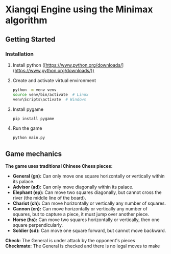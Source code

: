 # Xiangqi Engine using the Minimax algorithm

## Getting Started

### Installation

1. Install python ([https://www.python.org/downloads/](https://www.python.org/downloads/))

2. Create and activate virtual environment
   ```bash
   python -m venv venv
   source venv/bin/activate  # Linux
   venv\Scripts\activate  # Windows
   ```
3. Install pygame
   ```bash
   pip install pygame
   ```
4. Run the game
   ```bash
   python main.py
   ```

## Game mechanics

**The game uses traditional Chinese Chess pieces:**

- **General (gn):** Can only move one square horizontally or vertically within its palace.
- **Advisor (ad):** Can only move diagonally within its palace.
- **Elephant (ep):** Can move two squares diagonally, but cannot cross the river (the middle line of the board).
- **Chariot (ch):** Can move horizontally or vertically any number of squares.
- **Cannon (cn):** Can move horizontally or vertically any number of squares, but to capture a piece, it must jump over another piece.
- **Horse (hs):** Can move two squares horizontally or vertically, then one square perpendicularly.
- **Soldier (sd):** Can move one square forward, but cannot move backward.

**Check:** The General is under attack by the opponent's pieces  
**Checkmate:** The General is checked and there is no legal moves to make
